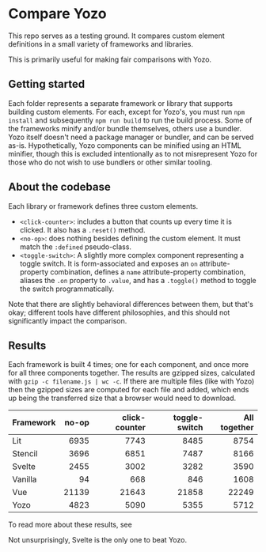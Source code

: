 # Compare Yozo

This repo serves as a testing ground. It compares custom element definitions in a small variety of frameworks and libraries.

This is primarily useful for making fair comparisons with Yozo.

## Getting started

Each folder represents a separate framework or library that supports building custom elements. For each, except for Yozo's, you must run `npm install` and subsequently `npm run build` to run the build process. Some of the frameworks minify and/or bundle themselves, others use a bundler. Yozo itself doesn't need a package manager or bundler, and can be served as-is. Hypothetically, Yozo components can be minified using an HTML minifier, though this is excluded intentionally as to not misrepresent Yozo for those who do not wish to use bundlers or other similar tooling.

## About the codebase

Each library or framework defines three custom elements.

- `<click-counter>`: includes a button that counts up every time it is clicked. It also has a `.reset()` method.
- `<no-op>`: does nothing besides defining the custom element. It must match the `:defined` pseudo-class.
- `<toggle-switch>`: A slightly more complex component representing a toggle switch. It is form-associated and exposes an `on` attribute-property combination, defines a `name` attribute-property combination, aliases the `.on` property to `.value`, and has a `.toggle()` method to toggle the switch programmatically.

Note that there are slightly behavioral differences between them, but that's okay; different tools have different philosophies, and this should not significantly impact the comparison.

## Results

Each framework is built 4 times; one for each component, and once more for all three components together. The results are gzipped sizes, calculated with `gzip -c filename.js | wc -c`. If there are multiple files (like with Yozo) then the gzipped sizes are computed for each file and added, which ends up being the transferred size that a browser would need to download.

| Framework | no-op     | click-counter | toggle-switch | All together |
|:--------- | ---------:| -------------:| -------------:| ------------:|
| Lit       |  6935     |  7743         |  8485         |  8754        |
| Stencil   |  3696     |  6851         |  7487         |  8166        |
| Svelte    |  2455     |  3002         |  3282         |  3590        |
| Vanilla   |    94     |   668         |   846         |  1608        |
| Vue       | 21139     | 21643         | 21858         | 22249        |
| Yozo      |  4823     |  5090         |  5355         |  5712        |

To read more about these results, see

Not unsurprisingly, Svelte is the only one to beat Yozo.
